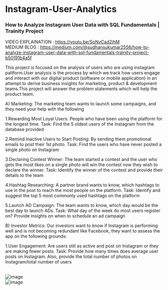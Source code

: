 # Instagram-User-Analytics
### How to Analyze Instagram User Data with SQL Fundamentals | Trainity Project
VIDEO EXPLAINATION : https://youtu.be/SoNvCad2jhM
<BR>
MEDIUM BLOG : https://medium.com/@sudhansukumar2556/how-to-analyze-instagram-user-data-with-sql-fundamentals-trainity-project-b50191b4a5f

This project is focused on the analysis of users who are using instagram paltform.User analysis is the process by which we track how users engage and interact with our digital product (software or mobile application) in an attempt to derive business insights for marketing, product & development teams.This project will answer the problem statements which will help the product team.

A) Marketing: The marketing team wants to launch some campaigns, and they need your help with the following

1.Rewarding Most Loyal Users: People who have been using the platform for the longest time. Task: Find the 5 oldest users of the Instagram from the database provided

2.Remind Inactive Users to Start Posting: By sending them promotional emails to post their 1st photo. Task: Find the users who have never posted a single photo on Instagram

3.Declaring Contest Winner: The team started a contest and the user who gets the most likes on a single photo will win the contest now they wish to declare the winner. Task: Identify the winner of the contest and provide their details to the team

4.Hashtag Researching: A partner brand wants to know, which hashtags to use in the post to reach the most people on the platform. Task: Identify and suggest the top 5 most commonly used hashtags on the platform

5.Launch AD Campaign: The team wants to know, which day would be the best day to launch ADs. Task: What day of the week do most users register on? Provide insights on when to schedule an ad campaign

B) Investor Metrics: Our investors want to know if Instagram is performing well and is not becoming redundant like Facebook, they want to assess the app on the following grounds:

1.User Engagement: Are users still as active and post on Instagram or they are making fewer posts. Task: Provide how many times does average user posts on Instagram. Also, provide the total number of photos on Instagram/total number of users
<br><br>

![image](https://github.com/sudhansuku/Instagram-User-Analytics/assets/107266430/55916c81-ac68-467a-a623-09be2b864a54)<br>
![image](https://github.com/sudhansuku/Instagram-User-Analytics/assets/107266430/abf8be44-f1d3-4475-9a98-6451f49adb6b)<br>


